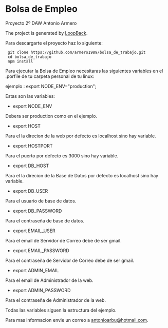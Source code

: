 # Bolsa de Empleo
Proyecto 2º DAW Antonio Armero

The project is generated by [LoopBack](http://loopback.io).

Para descargarte el proyecto haz lo siguiente:

	 git clone https://github.com/armero1989/bolsa_de_trabajo.git
	 cd bolsa_de_trabajo
	 npm install

Para ejecutar la Bolsa de Empleo necesitaras  las siguientes variables en el .porfile 
de tu carpeta personal de tu linux:

ejemplo :  export NODE_ENV="production"; 

Estas son las variables:

- export NODE_ENV

Debera ser production como en el ejemplo.

- export HOST
 
Para el la direcion de la web por defecto es localhost sino hay variable.

- export HOSTPORT

Para el puerto por defecto es 3000 sino hay variable.

- export DB_HOST

Para el la direcion de la Base de Datos por defecto es localhost sino hay variable.

- export DB_USER

Para el usuario de base de datos.

- export DB_PASSWORD

Para el contraseña de base de datos.

- export EMAIL_USER

Para el email de Servidor de Correo debe de ser gmail.

- export EMAIL_PASSWORD

Para el  contraseña de Servidor de Correo debe de ser gmail.

- export ADMIN_EMAIL

Para el email de Administrador de la web.

- export ADMIN_PASSWORD

Para el contraseña de Administrador de la web.

Todas las variables siguen la estructura del ejemplo.

Para mas informacion envie un correo a [antonioarbu@hotmail.com](mailto:antonioarbu@hotmail.com?subject=Sugerencia%20al%20proyecto).
